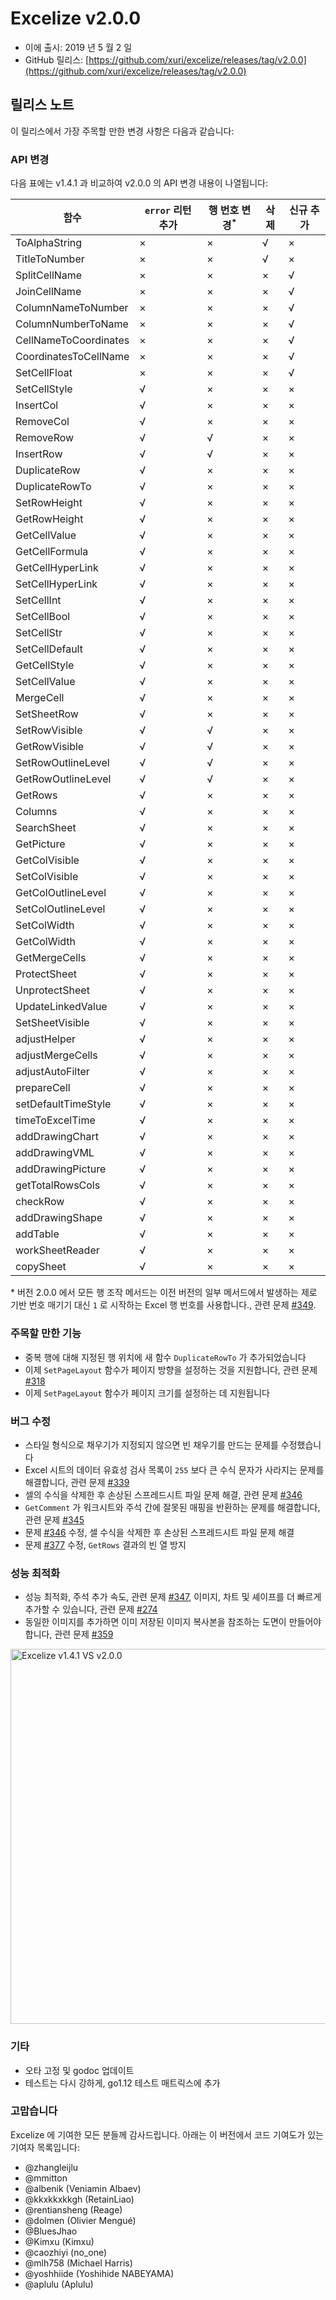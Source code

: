 # Excelize v2.0.0

* 이에 출시: 2019 년 5 월 2 일
* GitHub 릴리스: [https://github.com/xuri/excelize/releases/tag/v2.0.0](https://github.com/xuri/excelize/releases/tag/v2.0.0)

## 릴리스 노트

이 릴리스에서 가장 주목할 만한 변경 사항은 다음과 같습니다:

### API 변경

다음 표에는 v1.4.1 과 비교하여 v2.0.0 의 API 변경 내용이 나열됩니다:

|함수|`error` 리턴 추가|행 번호 변경<sup>\*</sup>|삭제|신규 추가|
|---|---|---|---|---|
|ToAlphaString|&times;|&times;|&radic;|&times;|
|TitleToNumber|&times;|&times;|&radic;|&times;|
|SplitCellName|&times;|&times;|&times;|&radic;|
|JoinCellName|&times;|&times;|&times;|&radic;|
|ColumnNameToNumber|&times;|&times;|&times;|&radic;|
|ColumnNumberToName|&times;|&times;|&times;|&radic;|
|CellNameToCoordinates|&times;|&times;|&times;|&radic;|
|CoordinatesToCellName|&times;|&times;|&times;|&radic;|
|SetCellFloat|&times;|&times;|&times;|&radic;|
|SetCellStyle|&radic;|&times;|&times;|&times;|
|InsertCol|&radic;|&times;|&times;|&times;|
|RemoveCol|&radic;|&times;|&times;|&times;|
|RemoveRow|&radic;|&radic;|&times;|&times;|
|InsertRow|&radic;|&radic;|&times;|&times;|
|DuplicateRow|&radic;|&times;|&times;|&times;|
|DuplicateRowTo|&radic;|&times;|&times;|&times;|
|SetRowHeight|&radic;|&times;|&times;|&times;|
|GetRowHeight|&radic;|&times;|&times;|&times;|
|GetCellValue|&radic;|&times;|&times;|&times;|
|GetCellFormula|&radic;|&times;|&times;|&times;|
|GetCellHyperLink|&radic;|&times;|&times;|&times;|
|SetCellHyperLink|&radic;|&times;|&times;|&times;|
|SetCellInt|&radic;|&times;|&times;|&times;|
|SetCellBool|&radic;|&times;|&times;|&times;|
|SetCellStr|&radic;|&times;|&times;|&times;|
|SetCellDefault|&radic;|&times;|&times;|&times;|
|GetCellStyle|&radic;|&times;|&times;|&times;|
|SetCellValue|&radic;|&times;|&times;|&times;|
|MergeCell|&radic;|&times;|&times;|&times;|
|SetSheetRow|&radic;|&times;|&times;|&times;|
|SetRowVisible|&radic;|&radic;|&times;|&times;|
|GetRowVisible|&radic;|&radic;|&times;|&times;|
|SetRowOutlineLevel|&radic;|&radic;|&times;|&times;|
|GetRowOutlineLevel|&radic;|&radic;|&times;|&times;|
|GetRows|&radic;|&times;|&times;|&times;|
|Columns|&radic;|&times;|&times;|&times;|
|SearchSheet|&radic;|&times;|&times;|&times;|
|GetPicture|&radic;|&times;|&times;|&times;|
|GetColVisible|&radic;|&times;|&times;|&times;|
|SetColVisible|&radic;|&times;|&times;|&times;|
|GetColOutlineLevel|&radic;|&times;|&times;|&times;|
|SetColOutlineLevel|&radic;|&times;|&times;|&times;|
|SetColWidth|&radic;|&times;|&times;|&times;|
|GetColWidth|&radic;|&times;|&times;|&times;|
|GetMergeCells|&radic;|&times;|&times;|&times;|
|ProtectSheet|&radic;|&times;|&times;|&times;|
|UnprotectSheet|&radic;|&times;|&times;|&times;|
|UpdateLinkedValue|&radic;|&times;|&times;|&times;|
|SetSheetVisible|&radic;|&times;|&times;|&times;|
|adjustHelper|&radic;|&times;|&times;|&times;|
|adjustMergeCells|&radic;|&times;|&times;|&times;|
|adjustAutoFilter|&radic;|&times;|&times;|&times;|
|prepareCell|&radic;|&times;|&times;|&times;|
|setDefaultTimeStyle|&radic;|&times;|&times;|&times;|
|timeToExcelTime|&radic;|&times;|&times;|&times;|
|addDrawingChart|&radic;|&times;|&times;|&times;|
|addDrawingVML|&radic;|&times;|&times;|&times;|
|addDrawingPicture|&radic;|&times;|&times;|&times;|
|getTotalRowsCols|&radic;|&times;|&times;|&times;|
|checkRow|&radic;|&times;|&times;|&times;|
|addDrawingShape|&radic;|&times;|&times;|&times;|
|addTable|&radic;|&times;|&times;|&times;|
|workSheetReader|&radic;|&times;|&times;|&times;|
|copySheet|&radic;|&times;|&times;|&times;|

\* 버전 2.0.0 에서 모든 행 조작 메서드는 이전 버전의 일부 메서드에서 발생하는 제로 기반 번호 매기기 대신 `1` 로 시작하는 Excel 행 번호를 사용합니다., 관련 문제 [#349](https://github.com/xuri/excelize/issues/349).

### 주목할 만한 기능

* 중복 행에 대해 지정된 행 위치에 새 함수 `DuplicateRowTo` 가 추가되었습니다
* 이제 `SetPageLayout` 함수가 페이지 방향을 설정하는 것을 지원합니다, 관련 문제 [#318](https://github.com/xuri/excelize/issues/318)
* 이제 `SetPageLayout` 함수가 페이지 크기를 설정하는 데 지원됩니다

### 버그 수정

* 스타일 형식으로 채우기가 지정되지 않으면 빈 채우기를 만드는 문제를 수정했습니다
* Excel 시트의 데이터 유효성 검사 목록이 `255` 보다 큰 수식 문자가 사라지는 문제를 해결합니다, 관련 문제 [#339](https://github.com/xuri/excelize/issues/339)
* 셀의 수식을 삭제한 후 손상된 스프레드시트 파일 문제 해결, 관련 문제 [#346](https://github.com/xuri/excelize/issues/346)
* `GetComment` 가 워크시트와 주석 간에 잘못된 매핑을 반환하는 문제를 해결합니다, 관련 문제 [#345](https://github.com/xuri/excelize/issues/345)
* 문제 [#346](https://github.com/xuri/excelize/issues/346) 수정, 셀 수식을 삭제한 후 손상된 스프레드시트 파일 문제 해결
* 문제 [#377](https://github.com/xuri/excelize/issues/377) 수정, `GetRows` 결과의 빈 열 방지

### 성능 최적화

* 성능 최적화, 주석 추가 속도, 관련 문제 [#347](https://github.com/xuri/excelize/issues/347), 이미지, 차트 및 셰이프를 더 빠르게 추가할 수 있습니다, 관련 문제 [#274](https://github.com/xuri/excelize/issues/274)
* 동일한 이미지를 추가하면 이미 저장된 이미지 복사본을 참조하는 도면이 만들어야 합니다, 관련 문제 [#359](https://github.com/xuri/excelize/issues/359)

<img src="https://user-images.githubusercontent.com/2809468/56576273-7e7f1d80-65fa-11e9-8b47-7b171c5e67e3.png" width="600" alt="Excelize v1.4.1 VS v2.0.0">

### 기타

* 오타 고정 및 godoc 업데이트
* 테스트는 다시 강하게, go1.12 테스트 매트릭스에 추가

### 고맙습니다

Excelize 에 기여한 모든 분들께 감사드립니다. 아래는 이 버전에서 코드 기여도가 있는 기여자 목록입니다:

* @zhangleijlu
* @mmitton
* @albenik (Veniamin Albaev)
* @kkxkkxkkgh (RetainLiao)
* @rentiansheng (Reage)
* @dolmen (Olivier Mengué)
* @BluesJhao
* @Kimxu (Kimxu)
* @caozhiyi (no_one)
* @mlh758 (Michael Harris)
* @yoshhiide (Yoshihide NABEYAMA)
* @aplulu (Aplulu)
